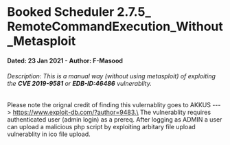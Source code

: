 # Booked Scheduler 2.7.5_ RemoteCommandExecution_Without_Metasploit
#### Dated: 23 Jan 2021 - Author: F-Masood
###### Description: This is a manual way (without using metasploit) of exploiting the **CVE 2019-9581** or **EDB-ID:46486** vulnerablity. 
Please note the orignal credit of finding this vulernablity goes to AKKUS ---> https://www.exploit-db.com/?author=9483.\ The vulnerablity requires authenticated user (admin login) as a prereq. After logging as ADMIN a user can upload a malicious php script by exploiting arbitary file upload vulnerablity in ico file upload. 

